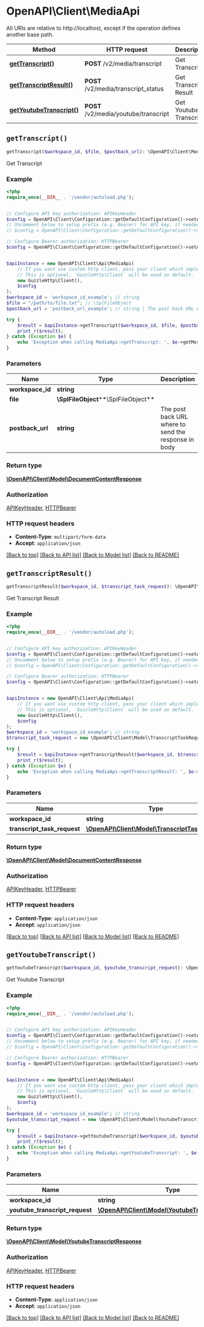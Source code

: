 # OpenAPI\Client\MediaApi

All URIs are relative to http://localhost, except if the operation defines another base path.

| Method | HTTP request | Description |
| ------------- | ------------- | ------------- |
| [**getTranscript()**](MediaApi.md#getTranscript) | **POST** /v2/media/transcript | Get Transcript |
| [**getTranscriptResult()**](MediaApi.md#getTranscriptResult) | **POST** /v2/media/transcript_status | Get Transcript Result |
| [**getYoutubeTranscript()**](MediaApi.md#getYoutubeTranscript) | **POST** /v2/media/youtube/transcript | Get Youtube Transcript |


## `getTranscript()`

```php
getTranscript($workspace_id, $file, $postback_url): \OpenAPI\Client\Model\DocumentContentResponse
```

Get Transcript

### Example

```php
<?php
require_once(__DIR__ . '/vendor/autoload.php');


// Configure API key authorization: APIKeyHeader
$config = OpenAPI\Client\Configuration::getDefaultConfiguration()->setApiKey('Api-Key', 'YOUR_API_KEY');
// Uncomment below to setup prefix (e.g. Bearer) for API key, if needed
// $config = OpenAPI\Client\Configuration::getDefaultConfiguration()->setApiKeyPrefix('Api-Key', 'Bearer');

// Configure Bearer authorization: HTTPBearer
$config = OpenAPI\Client\Configuration::getDefaultConfiguration()->setAccessToken('YOUR_ACCESS_TOKEN');


$apiInstance = new OpenAPI\Client\Api\MediaApi(
    // If you want use custom http client, pass your client which implements `GuzzleHttp\ClientInterface`.
    // This is optional, `GuzzleHttp\Client` will be used as default.
    new GuzzleHttp\Client(),
    $config
);
$workspace_id = 'workspace_id_example'; // string
$file = "/path/to/file.txt"; // \SplFileObject
$postback_url = 'postback_url_example'; // string | The post back URL where to send the response in body

try {
    $result = $apiInstance->getTranscript($workspace_id, $file, $postback_url);
    print_r($result);
} catch (Exception $e) {
    echo 'Exception when calling MediaApi->getTranscript: ', $e->getMessage(), PHP_EOL;
}
```

### Parameters

| Name | Type | Description  | Notes |
| ------------- | ------------- | ------------- | ------------- |
| **workspace_id** | **string**|  | |
| **file** | **\SplFileObject****\SplFileObject**|  | |
| **postback_url** | **string**| The post back URL where to send the response in body | [optional] |

### Return type

[**\OpenAPI\Client\Model\DocumentContentResponse**](../Model/DocumentContentResponse.md)

### Authorization

[APIKeyHeader](../../README.md#APIKeyHeader), [HTTPBearer](../../README.md#HTTPBearer)

### HTTP request headers

- **Content-Type**: `multipart/form-data`
- **Accept**: `application/json`

[[Back to top]](#) [[Back to API list]](../../README.md#endpoints)
[[Back to Model list]](../../README.md#models)
[[Back to README]](../../README.md)

## `getTranscriptResult()`

```php
getTranscriptResult($workspace_id, $transcript_task_request): \OpenAPI\Client\Model\DocumentContentResponse
```

Get Transcript Result

### Example

```php
<?php
require_once(__DIR__ . '/vendor/autoload.php');


// Configure API key authorization: APIKeyHeader
$config = OpenAPI\Client\Configuration::getDefaultConfiguration()->setApiKey('Api-Key', 'YOUR_API_KEY');
// Uncomment below to setup prefix (e.g. Bearer) for API key, if needed
// $config = OpenAPI\Client\Configuration::getDefaultConfiguration()->setApiKeyPrefix('Api-Key', 'Bearer');

// Configure Bearer authorization: HTTPBearer
$config = OpenAPI\Client\Configuration::getDefaultConfiguration()->setAccessToken('YOUR_ACCESS_TOKEN');


$apiInstance = new OpenAPI\Client\Api\MediaApi(
    // If you want use custom http client, pass your client which implements `GuzzleHttp\ClientInterface`.
    // This is optional, `GuzzleHttp\Client` will be used as default.
    new GuzzleHttp\Client(),
    $config
);
$workspace_id = 'workspace_id_example'; // string
$transcript_task_request = new \OpenAPI\Client\Model\TranscriptTaskRequest(); // \OpenAPI\Client\Model\TranscriptTaskRequest

try {
    $result = $apiInstance->getTranscriptResult($workspace_id, $transcript_task_request);
    print_r($result);
} catch (Exception $e) {
    echo 'Exception when calling MediaApi->getTranscriptResult: ', $e->getMessage(), PHP_EOL;
}
```

### Parameters

| Name | Type | Description  | Notes |
| ------------- | ------------- | ------------- | ------------- |
| **workspace_id** | **string**|  | |
| **transcript_task_request** | [**\OpenAPI\Client\Model\TranscriptTaskRequest**](../Model/TranscriptTaskRequest.md)|  | |

### Return type

[**\OpenAPI\Client\Model\DocumentContentResponse**](../Model/DocumentContentResponse.md)

### Authorization

[APIKeyHeader](../../README.md#APIKeyHeader), [HTTPBearer](../../README.md#HTTPBearer)

### HTTP request headers

- **Content-Type**: `application/json`
- **Accept**: `application/json`

[[Back to top]](#) [[Back to API list]](../../README.md#endpoints)
[[Back to Model list]](../../README.md#models)
[[Back to README]](../../README.md)

## `getYoutubeTranscript()`

```php
getYoutubeTranscript($workspace_id, $youtube_transcript_request): \OpenAPI\Client\Model\YoutubeTranscriptResponse
```

Get Youtube Transcript

### Example

```php
<?php
require_once(__DIR__ . '/vendor/autoload.php');


// Configure API key authorization: APIKeyHeader
$config = OpenAPI\Client\Configuration::getDefaultConfiguration()->setApiKey('Api-Key', 'YOUR_API_KEY');
// Uncomment below to setup prefix (e.g. Bearer) for API key, if needed
// $config = OpenAPI\Client\Configuration::getDefaultConfiguration()->setApiKeyPrefix('Api-Key', 'Bearer');

// Configure Bearer authorization: HTTPBearer
$config = OpenAPI\Client\Configuration::getDefaultConfiguration()->setAccessToken('YOUR_ACCESS_TOKEN');


$apiInstance = new OpenAPI\Client\Api\MediaApi(
    // If you want use custom http client, pass your client which implements `GuzzleHttp\ClientInterface`.
    // This is optional, `GuzzleHttp\Client` will be used as default.
    new GuzzleHttp\Client(),
    $config
);
$workspace_id = 'workspace_id_example'; // string
$youtube_transcript_request = new \OpenAPI\Client\Model\YoutubeTranscriptRequest(); // \OpenAPI\Client\Model\YoutubeTranscriptRequest

try {
    $result = $apiInstance->getYoutubeTranscript($workspace_id, $youtube_transcript_request);
    print_r($result);
} catch (Exception $e) {
    echo 'Exception when calling MediaApi->getYoutubeTranscript: ', $e->getMessage(), PHP_EOL;
}
```

### Parameters

| Name | Type | Description  | Notes |
| ------------- | ------------- | ------------- | ------------- |
| **workspace_id** | **string**|  | |
| **youtube_transcript_request** | [**\OpenAPI\Client\Model\YoutubeTranscriptRequest**](../Model/YoutubeTranscriptRequest.md)|  | |

### Return type

[**\OpenAPI\Client\Model\YoutubeTranscriptResponse**](../Model/YoutubeTranscriptResponse.md)

### Authorization

[APIKeyHeader](../../README.md#APIKeyHeader), [HTTPBearer](../../README.md#HTTPBearer)

### HTTP request headers

- **Content-Type**: `application/json`
- **Accept**: `application/json`

[[Back to top]](#) [[Back to API list]](../../README.md#endpoints)
[[Back to Model list]](../../README.md#models)
[[Back to README]](../../README.md)

